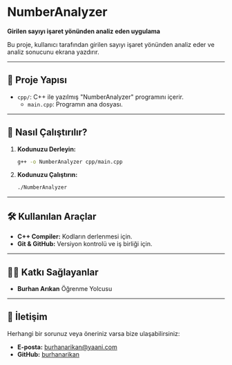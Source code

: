 # NumberAnalyzer

**Girilen sayıyı işaret yönünden analiz eden uygulama**

Bu proje, kullanıcı tarafından girilen sayıyı işaret yönünden analiz eder ve analiz sonucunu ekrana yazdırır.

---

## 📂 Proje Yapısı
- `cpp/`: C++ ile yazılmış "NumberAnalyzer" programını içerir.
  - `main.cpp`: Programın ana dosyası.

---

## 🚀 Nasıl Çalıştırılır?
1. **Kodunuzu Derleyin:**
   ```bash
   g++ -o NumberAnalyzer cpp/main.cpp
   ```

2. **Kodunuzu Çalıştırın:**
   ```bash
   ./NumberAnalyzer
   ```

---

## 🛠 Kullanılan Araçlar
- **C++ Compiler:** Kodların derlenmesi için.
- **Git & GitHub:** Versiyon kontrolü ve iş birliği için.

---

## 👨‍💻 Katkı Sağlayanlar
- **Burhan Arıkan** Öğrenme Yolcusu

---

## 📧 İletişim
Herhangi bir sorunuz veya öneriniz varsa bize ulaşabilirsiniz:
- **E-posta:** burhanarikan@yaani.com
- **GitHub:** [burhanarikan](https://github.com/burhanarikan)
